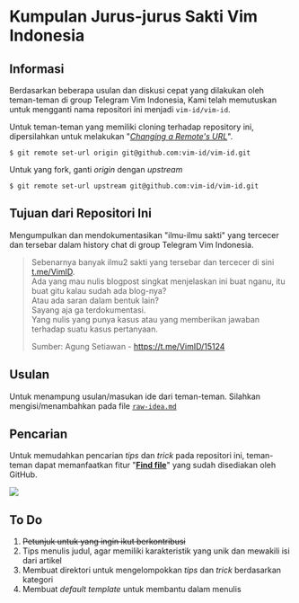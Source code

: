 # Kumpulan Jurus-jurus Sakti Vim Indonesia

## Informasi

Berdasarkan beberapa usulan dan diskusi cepat yang dilakukan oleh teman-teman di group Telegram Vim Indonesia, Kami telah memutuskan untuk mengganti nama repositori ini menjadi `vim-id/vim-id`.

Untuk teman-teman yang memiliki cloning terhadap repository ini, dipersilahkan untuk melakukan "[*Changing a Remote's URL*](https://help.github.com/en/articles/changing-a-remote-s-url)".

```
$ git remote set-url origin git@github.com:vim-id/vim-id.git
```
Untuk yang fork, ganti *origin* dengan *upstream*
```
$ git remote set-url upstream git@github.com:vim-id/vim-id.git
```

## Tujuan dari Repositori Ini
Mengumpulkan dan mendokumentasikan "ilmu-ilmu sakti" yang tercecer dan tersebar dalam history chat di group Telegram Vim Indonesia.

>Sebenarnya banyak ilmu2 sakti yang tersebar dan tercecer di sini [t.me/VimID](https://t.me/VimID).<br>
>Ada yang mau nulis blogpost singkat menjelaskan ini buat nganu, itu buat gitu kalau sudah ada blog-nya?<br>
>Atau ada saran dalam bentuk lain?<br>
>Sayang aja ga terdokumentasi.<br>
>Yang nulis yang punya kasus atau yang memberikan jawaban terhadap suatu kasus pertanyaan.
>
>Sumber: Agung Setiawan - https://t.me/VimID/15124

## Usulan
Untuk menampung usulan/masukan ide dari teman-teman. Silahkan mengisi/menambahkan pada file [`raw-idea.md`](https://github.com/vim-id/tips/blob/master/raw-idea.md)

## Pencarian

Untuk memudahkan pencarian *tips* dan *trick* pada repositori ini, teman-teman dapat memanfaatkan fitur "[**Find file**](https://github.com/vim-id/vim-id/find/master)" yang sudah disediakan oleh GitHub.

![](https://i.imgur.com/DrU15Nc.gif)

## To Do
1. ~~Petunjuk untuk yang ingin ikut berkontribusi~~
2. Tips menulis judul, agar memiliki karakteristik yang unik dan mewakili isi dari artikel
3. Membuat direktori untuk mengelompokkan *tips* dan *trick* berdasarkan kategori
4. Membuat *default template* untuk membantu dalam menulis
